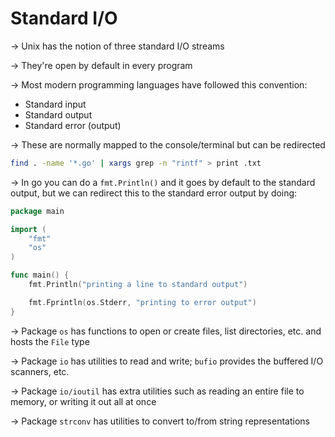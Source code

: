 # Standard I/O

→ Unix has the notion of three standard I/O streams

→ They're open by default in every program

→ Most modern programming languages have followed this convention:
* Standard input
* Standard output
* Standard error (output)

→ These are normally mapped to the console/terminal but can be redirected
``` bash
find . -name '*.go' | xargs grep -n "rintf" > print .txt
```

→ In go you can do a `fmt.Println()` and it goes by default to the standard
output, but we can redirect this to the standard error output by doing:

```go
package main

import (
	"fmt"
	"os"
)

func main() {
	fmt.Println("printing a line to standard output")

	fmt.Fprintln(os.Stderr, "printing to error output")
}
```

→ Package `os` has functions to open or create files, list directories, etc. and
hosts the `File` type

→ Package `io` has utilities to read and write; `bufio` provides the buffered I/O 
scanners, etc.

→ Package `io/ioutil` has extra utilities such as reading an entire file to memory,
or writing it out all at once

→ Package `strconv` has utilities to convert to/from string representations